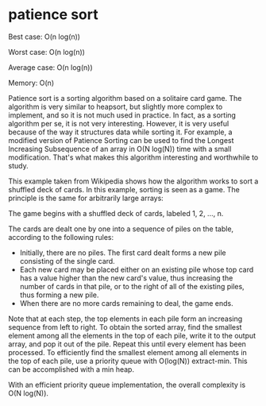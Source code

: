 # patience sort

Best case: O(n log(n))

Worst case: O(n log(n))

Average case: O(n log(n))

Memory: O(n)

Patience sort is a sorting algorithm based on a solitaire card game. The algorithm is very similar to heapsort, but slightly more complex to implement, and so it is not much used in practice. In fact, as a sorting algorithm per se, it is not very interesting. However, it is very useful because of the way it structures data while sorting it. For example, a modified version of Patience Sorting can be used to find the Longest Increasing Subsequence of an array in O(N log(N)) time with a small modification. That's what makes this algorithm interesting and worthwhile to study.

This example taken from Wikipedia shows how the algorithm works to sort a shuffled deck of cards. In this example, sorting is seen as a game. The principle is the same for arbitrarily large arrays:

The game begins with a shuffled deck of cards, labeled 1, 2, ..., n.

The cards are dealt one by one into a sequence of piles on the table, according to the following rules:

- Initially, there are no piles. The first card dealt forms a new pile consisting of the single card.
- Each new card may be placed either on an existing pile whose top card has a value higher than the new card's value, thus increasing the number of cards in that pile, or to the right of all of the existing piles, thus forming a new pile.
- When there are no more cards remaining to deal, the game ends.

Note that at each step, the top elements in each pile form an increasing sequence from left to right. To obtain the sorted array, find the smallest element among all the elements in the top of each pile, write it to the output array, and pop it out of the pile. Repeat this until every element has been processed. To efficiently find the smallest element among all elements in the top of each pile, use a priority queue with O(log(N)) extract-min. This can be accomplished with a min heap.

With an efficient priority queue implementation, the overall complexity is O(N log(N)).
